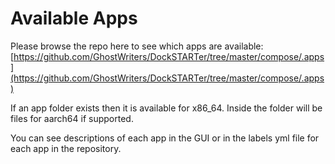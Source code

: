 # Available Apps

Please browse the repo here to see which apps are available: [https://github.com/GhostWriters/DockSTARTer/tree/master/compose/.apps](https://github.com/GhostWriters/DockSTARTer/tree/master/compose/.apps)

If an app folder exists then it is available for x86_64. Inside the folder will be files for aarch64 if supported.

You can see descriptions of each app in the GUI or in the labels yml file for each app in the repository.
